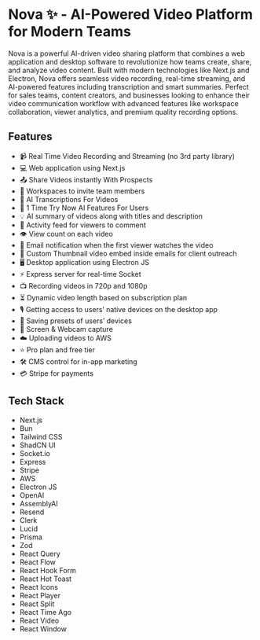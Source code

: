 # Nova ✨ - AI-Powered Video Platform for Modern Teams

Nova is a powerful AI-driven video sharing platform that combines a web application and desktop software to revolutionize how teams create, share, and analyze video content. Built with modern technologies like Next.js and Electron, Nova offers seamless video recording, real-time streaming, and AI-powered features including transcription and smart summaries. Perfect for sales teams, content creators, and businesses looking to enhance their video communication workflow with advanced features like workspace collaboration, viewer analytics, and premium quality recording options.

## Features

- 📹 Real Time Video Recording and Streaming (no 3rd party library)
- 💻 Web application using Next.js
- 📤 Share Videos instantly With Prospects
- 👥 Workspaces to invite team members
- 📝 AI Transcriptions For Videos
- 🤖 1 Time Try Now AI Features For Users
- 💡 AI summary of videos along with titles and description
- 💬 Activity feed for viewers to comment
- 👁️ View count on each video
- 📧 Email notification when the first viewer watches the video
- 📸 Custom Thumbnail video embed inside emails for client outreach
- 🖥️ Desktop application using Electron JS
- ⚡ Express server for real-time Socket
- 📺 Recording videos in 720p and 1080p
- ⏳ Dynamic video length based on subscription plan
- 🎙️ Getting access to users’ native devices on the desktop app
- 📂 Saving presets of users’ devices
- 🎥 Screen & Webcam capture
- ☁️ Uploading videos to AWS
- ⭐ Pro plan and free tier
- 🛠️ CMS control for in-app marketing
- 💳 Stripe for payments

## Tech Stack

- Next.js
- Bun
- Tailwind CSS
- ShadCN UI
- Socket.io
- Express
- Stripe
- AWS
- Electron JS
- OpenAI
- AssemblyAI
- Resend
- Clerk
- Lucid
- Prisma
- Zod
- React Query
- React Flow
- React Hook Form
- React Hot Toast
- React Icons
- React Player
- React Split
- React Time Ago
- React Video
- React Window
